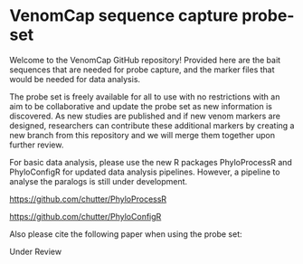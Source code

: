 # VenomCap sequence capture probe-set 

Welcome to the VenomCap GitHub repository! Provided here are the bait sequences that are needed for probe capture, and the marker files that would be needed for data analysis.   

The probe set is freely available for all to use with no restrictions with an aim to be collaborative and update the probe set as new information is discovered. As new studies are published and if new venom markers are designed, researchers can contribute these additional markers by creating a new branch from this repository and we will merge them together upon further review. 

For basic data analysis, please use the new R packages PhyloProcessR and PhyloConfigR for updated data analysis pipelines. However, a pipeline to analyse the paralogs is still under development. 

https://github.com/chutter/PhyloProcessR

https://github.com/chutter/PhyloConfigR

Also please cite the following paper when using the probe set: 

Under Review
